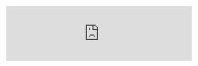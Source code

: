 <iframe width="100%" src="https://www.youtube.com/embed/tL1WBUOqE48" title="YouTube video player" frameborder="0" allow="accelerometer; autoplay; clipboard-write; encrypted-media; gyroscope; picture-in-picture" allowfullscreen></iframe>
